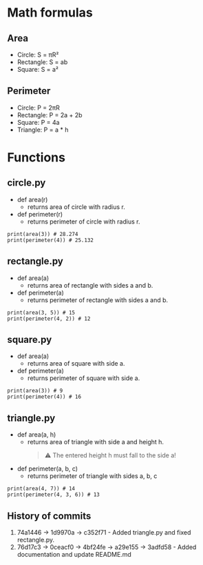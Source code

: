 # Math formulas
## Area
- Circle: S = πR²
- Rectangle: S = ab
- Square: S = a²

## Perimeter
- Circle: P = 2πR
- Rectangle: P = 2a + 2b
- Square: P = 4a
- Triangle: P = a * h

# Functions
## circle.py
* def area(r)
  - returns area of circle with radius r.
* def perimeter(r)
  - returns perimeter of circle with radius r.
```
print(area(3)) # 28.274
print(perimeter(4)) # 25.132
```

## rectangle.py
* def area(a)
  - returns area of rectangle with sides a and b.
* def perimeter(a)
  - returns perimeter of rectangle with sides a and b.
```
print(area(3, 5)) # 15
print(perimeter(4, 2)) # 12
```
  
## square.py
* def area(a)
  - returns area of square with side a.
* def perimeter(a)
  - returns perimeter of square with side a.
```
print(area(3)) # 9
print(perimeter(4)) # 16
```

## triangle.py
* def area(a, h)
  - returns area of triangle with side a and height h.
    > :warning: The entered height h must fall to the side a!
* def perimeter(a, b, c)
  - returns perimeter of triangle with sides a, b, c
```
print(area(4, 7)) # 14
print(perimeter(4, 3, 6)) # 13
```

## History of commits
1) 74a1446 -> 1d9970a -> c352f71 - Added triangle.py and fixed rectangle.py.
2) 76d17c3 -> 0ceacf0 -> 4bf24fe -> a29e155 -> 3adfd58 - Added documentation and update README.md
